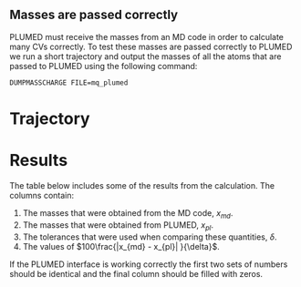 Masses are passed correctly
---------------------------

PLUMED must receive the masses from an MD code in order to calculate many CVs correctly.
To test these masses are passed correctly to PLUMED we run a short trajectory and output the masses of all the atoms that 
are passed to PLUMED using the following command: 

```plumed
DUMPMASSCHARGE FILE=mq_plumed
```

# Trajectory

# Results 

The table below includes some of the results from the calculation.  The columns contain:

1. The masses that were obtained from the MD code, $x_{md}$.
2. The masses that were obtained from PLUMED, $x_{pl}$.
3. The tolerances that were used when comparing these quantities, $\delta$.
4. The values of $100\frac{|x_{md} - x_{pl}| }{\delta}$.

If the PLUMED interface is working correctly the first two sets of numbers should be identical and the final column should be filled with zeros.

